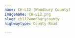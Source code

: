 ```yaml
---
name: CH-L12 (Woodbury County)
imagename: CH-L12.png
slug: chl12woodburycounty
highwaytype: County Road

---
```

